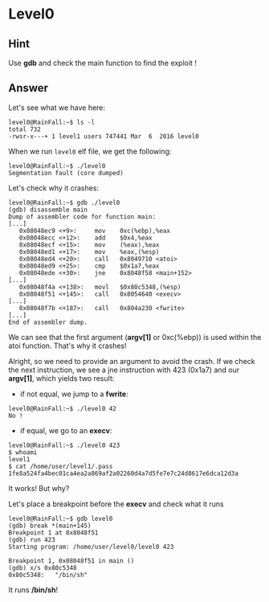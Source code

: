 # Level0

## Hint

Use **gdb** and check the main function to find the exploit !

## Answer

Let's see what we have here:
```
level0@RainFall:~$ ls -l
total 732
-rwsr-x---+ 1 level1 users 747441 Mar  6  2016 level0
```

When we run `level0` elf file, we get the following:
```
level0@RainFall:~$ ./level0
Segmentation fault (core dumped)
```

Let's check why it crashes:
```
level0@RainFall:~$ gdb ./level0
(gdb) disassemble main
Dump of assembler code for function main:
[...]
   0x08048ec9 <+9>:		mov    0xc(%ebp),%eax
   0x08048ecc <+12>:	add    $0x4,%eax
   0x08048ecf <+15>:	mov    (%eax),%eax
   0x08048ed1 <+17>:	mov    %eax,(%esp)
   0x08048ed4 <+20>:	call   0x8049710 <atoi>
   0x08048ed9 <+25>:	cmp    $0x1a7,%eax
   0x08048ede <+30>:	jne    0x8048f58 <main+152>
[...]
   0x08048f4a <+138>:	movl   $0x80c5348,(%esp)
   0x08048f51 <+145>:	call   0x8054640 <execv>
[...]
   0x08048f7b <+187>:	call   0x804a230 <fwrite>
[...]
End of assembler dump.
```

We can see that the first argument (**argv[1]** or 0xc(%ebp)) is used within the atoi function. That's why it crashes!

Alright, so we need to provide an argument to avoid the crash. If we check the next instruction, we see a jne instruction with 423 (0x1a7) and our **argv[1]**, which yields two result:
- if not equal, we jump to a **fwrite**:
```
level0@RainFall:~$ ./level0 42
No !
```
- if equal, we go to an **execv**:
```
level0@RainFall:~$ ./level0 423
$ whoami
level1
$ cat /home/user/level1/.pass
1fe8a524fa4bec01ca4ea2a869af2a02260d4a7d5fe7e7c24d8617e6dca12d3a
```

It works! But why?

Let's place a breakpoint before the **execv** and check what it runs
```
level0@RainFall:~$ gdb level0 
(gdb) break *(main+145)
Breakpoint 1 at 0x8048f51
(gdb) run 423
Starting program: /home/user/level0/level0 423

Breakpoint 1, 0x08048f51 in main ()
(gdb) x/s 0x80c5348
0x80c5348:	 "/bin/sh"
```

It runs **/bin/sh**!
